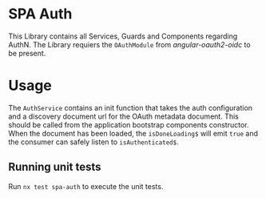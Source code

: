 # SPA Auth

This Library contains all Services, Guards and Components regarding AuthN. The Library requiers the `OAuthModule` from _angular-oauth2-oidc_ to be present.

# Usage

The `AuthService` contains an init function that takes the auth configuration and a discovery document url for the OAuth metadata document. This should be called from the application bootstrap components constructor.
When the document has been loaded, the `isDoneLoading$` will emit `true` and the consumer can safely listen to `isAuthenticated$`.

## Running unit tests

Run `nx test spa-auth` to execute the unit tests.
